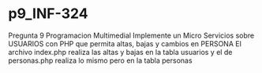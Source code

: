 # p9_INF-324
Pregunta 9 Programacion Multimedial
 Implemente un Micro Servicios sobre USUARIOS con PHP que permita altas, bajas y cambios en PERSONA 
El archivo index.php realiza las altas y bajas en la tabla usuarios y el de personas.php realiza lo mismo pero en la tabla personas
